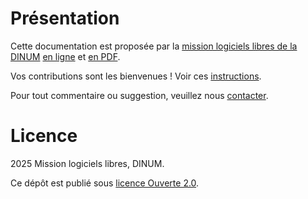 # Présentation

Cette documentation est proposée par la [mission logiciels libres de la DINUM](https://code.gouv.fr) [en ligne](https://code.gouv.fr/produits/) et [en PDF](https://code.gouv.fr/produits/presentation-codegouvfr.pdf).

Vos contributions sont les bienvenues !  Voir ces [instructions](https://github.com/codegouvfr/codegouvfr-documentation/blob/main/CONTRIBUTING.fr.md).

Pour tout commentaire ou suggestion, veuillez nous [contacter](https://code.gouv.fr/fr/contact/).

# Licence

2025 Mission logiciels libres, DINUM.

Ce dépôt est publié sous [licence Ouverte 2.0](LICENSES/LICENSE.Etalab-2.0.txt).
